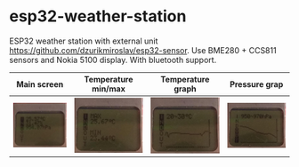 # esp32-weather-station

ESP32 weather station with external unit https://github.com/dzurikmiroslav/esp32-sensor.
Use BME280 + CCS811 sensors and Nokia 5100 display. With bluetooth support.

| Main screen | Temperature min/max | Temperature graph | Pressure grap |
|:-----------:|:-------------------:|:-----------------:|:-------------:|
| ![1](https://raw.githubusercontent.com/dzurikmiroslav/esp32-weather-station/master/pics/1.jpg) | ![2](https://raw.githubusercontent.com/dzurikmiroslav/esp32-weather-station/master/pics/2.jpg) | ![3](https://raw.githubusercontent.com/dzurikmiroslav/esp32-weather-station/master/pics/3.jpg) | ![4](https://raw.githubusercontent.com/dzurikmiroslav/esp32-weather-station/master/pics/4.jpg) |

